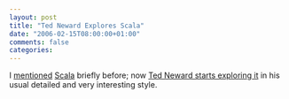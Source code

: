 ```yaml
---
layout: post
title: "Ted Neward Explores Scala"
date: "2006-02-15T08:00:00+01:00"
comments: false
categories: 
---
```


<p>I <a href="/blog/st/2005/09/09/scala.html">mentioned</a> <a href="http://scala.epfl.ch/">Scala</a> briefly before; now <a href="http://blogs.tedneward.com/2006/02/14/Want+Rubyesque+Features+On+The+JVM+Or+CLR+Introducing+Scala.aspx">Ted Neward starts exploring it</a> in his usual detailed and very interesting style.</p>


